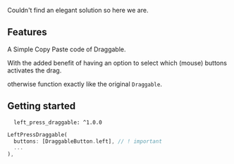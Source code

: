 
Couldn't find an elegant solution so here we are.

## Features

A Simple Copy Paste code of Draggable.

With the added benefit of having an option to select which (mouse) buttons activates the drag.

otherwise function exactly like the original `Draggable`.

## Getting started

```
  left_press_draggable: ^1.0.0
```

```dart
LeftPressDraggable(
  buttons: [DraggableButton.left], // ! important
  ...
),
```


